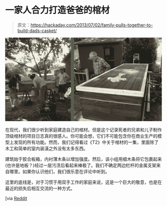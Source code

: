 # 一家人合力打造爸爸的棺材

> 原文：<https://hackaday.com/2013/07/02/family-pulls-together-to-build-dads-casket/>

![build-your-own-casket](img/462319017e34e372864be1b9eb5e845f.png)

在现代，我们很少听到家庭建造自己的棺材。但是这个记录死者的兄弟和儿子制作顶级棺材的项目日志真的很感人。你可能会想，它们不可能包含你在商业生产的模型上发现的所有功能。然而，我们记得看过《T2》中关于棺材的一集，里面除了木工和简单的室内装潢之外没有太多东西。

建筑始于胶合板箱，内衬薄木条以增加强度。然后，该小组用细木条将它包裹起来(也许是地板？)经过一层污渍后看起来棒极了。我们不确定两边栏杆的金属支架来自哪里。如果你认识他们，我们很乐意在评论中听到。

这里的底线是，对于习惯于用双手工作的家庭来说，这是一个巨大的敬意，也是在最近的损失后相互交流的一种方式。

[via [Reddit](http://www.reddit.com/r/pics/comments/1ha7yp/my_dad_died_this_month_my_brother_my_uncle_and/)